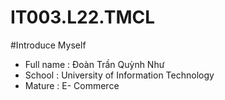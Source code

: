 # IT003.L22.TMCL
#Introduce Myself
+ Full name : Đoàn Trần Quỳnh Như
+ School : University of Information Technology
+ Mature : E- Commerce

